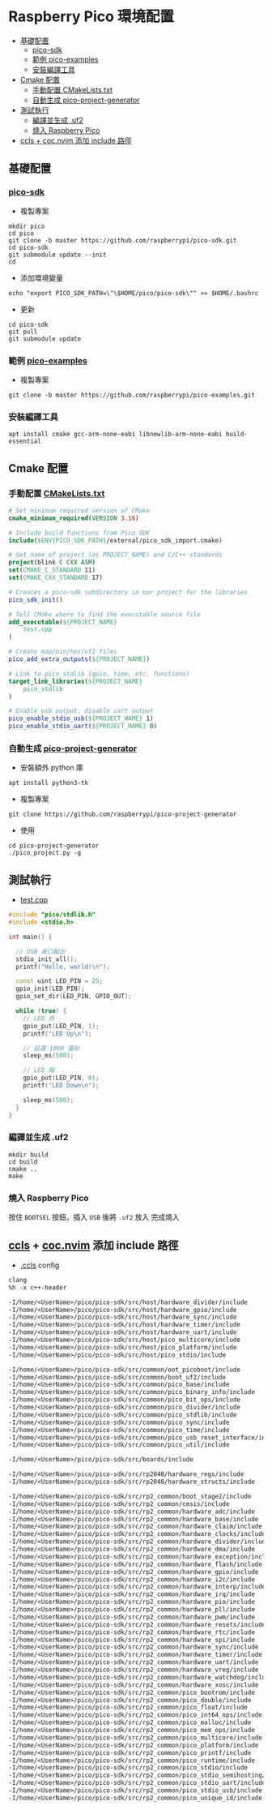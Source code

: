 # Raspberry Pico 環境配置

<!-- vim-markdown-toc GFM -->

* [基礎配置](#基礎配置)
  - [pico-sdk](#pico-sdk)
  - [範例 pico-examples](#範例-pico-examples)
  - [安裝編譯工具](#安裝編譯工具)
* [Cmake 配置](#cmake-配置)
  - [手動配置 CMakeLists.txt](#手動配置-cmakeliststxt)
  - [自動生成 pico-project-generator](#自動生成-pico-project-generator)
* [測試執行](#測試執行)
  - [編譯並生成 .uf2](#編譯並生成-uf2)
  - [燒入 Raspberry Pico](#燒入-raspberry-pico)
* [ccls + coc.nvim 添加 include 路徑](#ccls--cocnvim-添加-include-路徑)

<!-- vim-markdown-toc -->

## 基礎配置

### [pico-sdk](https://github.com/raspberrypi/pico-sdk) 

- 複製專案

```shell
mkdir pico
cd pico
git clone -b master https://github.com/raspberrypi/pico-sdk.git
cd pico-sdk
git submodule update --init
cd
```

- 添加環境變量

```shell
echo "export PICO_SDK_PATH=\"\$HOME/pico/pico-sdk\"" >> $HOME/.bashrc
```

- 更新

```shell
cd pico-sdk
git pull
git submodule update
```

### 範例 [pico-examples](https://github.com/raspberrypi/pico-examples) 

- 複製專案

```shell
git clone -b master https://github.com/raspberrypi/pico-examples.git
```

### 安裝編譯工具

```shell
apt install cmake gcc-arm-none-eabi libnewlib-arm-none-eabi build-essential
```

## Cmake 配置

### 手動配置 [CMakeLists.txt](Test/CMakeLists.txt)

```cmake
# Set minimum required version of CMake
cmake_minimum_required(VERSION 3.16)

# Include build functions from Pico SDK
include($ENV{PICO_SDK_PATH}/external/pico_sdk_import.cmake)

# Set name of project (as PROJECT_NAME) and C/C++ standards
project(blink C CXX ASM)
set(CMAKE_C_STANDARD 11)
set(CMAKE_CXX_STANDARD 17)

# Creates a pico-sdk subdirectory in our project for the libraries
pico_sdk_init()

# Tell CMake where to find the executable source file
add_executable(${PROJECT_NAME} 
    test.cpp
)

# Create map/bin/hex/uf2 files
pico_add_extra_outputs(${PROJECT_NAME})

# Link to pico_stdlib (gpio, time, etc. functions)
target_link_libraries(${PROJECT_NAME}
    pico_stdlib
)

# Enable usb output, disable uart output
pico_enable_stdio_usb(${PROJECT_NAME} 1)
pico_enable_stdio_uart(${PROJECT_NAME} 0)
```

### 自動生成 [pico-project-generator](https://github.com/raspberrypi/pico-project-generator)

- 安裝額外 python 庫

```shell
apt install python3-tk
```

- 複製專案

```shell
git clone https://github.com/raspberrypi/pico-project-generator
```

- 使用

```shell
cd pico-project-generator
./pico_project.py -g
```

## 測試執行

- [test.cpp](Test/test.cpp)

```cpp
#include "pico/stdlib.h"
#include <stdio.h>

int main() {

  // USB 串口輸出
  stdio_init_all();
  printf("Hello, world!\n");

  const uint LED_PIN = 25;
  gpio_init(LED_PIN);
  gpio_set_dir(LED_PIN, GPIO_OUT);

  while (true) {
    // LED 亮
    gpio_put(LED_PIN, 1);
    printf("LED Up\n");

    // 延遲 1000 毫秒
    sleep_ms(500);

    // LED 暗
    gpio_put(LED_PIN, 0);
    printf("LED Down\n");

    sleep_ms(500);
  }
}
```

### 編譯並生成 .uf2 

```shell
mkdir build
cd build
cmake ..
make
```

### 燒入 Raspberry Pico

按住 `BOOTSEL` 按鈕，插入 `USB` 後將 `.uf2` 放入 完成燒入

## [ccls](https://github.com/MaskRay/ccls) + [coc.nvim](https://github.com/neoclide/coc.nvim) 添加 include 路徑

- [.ccls](Test/.ccls) config

```txt
clang
%h -x c++-header

-I/home/<UserName>/pico/pico-sdk/src/host/hardware_divider/include
-I/home/<UserName>/pico/pico-sdk/src/host/hardware_gpio/include
-I/home/<UserName>/pico/pico-sdk/src/host/hardware_sync/include
-I/home/<UserName>/pico/pico-sdk/src/host/hardware_timer/include
-I/home/<UserName>/pico/pico-sdk/src/host/hardware_uart/include
-I/home/<UserName>/pico/pico-sdk/src/host/pico_multicore/include
-I/home/<UserName>/pico/pico-sdk/src/host/pico_platform/include
-I/home/<UserName>/pico/pico-sdk/src/host/pico_stdio/include

-I/home/<UserName>/pico/pico-sdk/src/common/oot_picoboot/include
-I/home/<UserName>/pico/pico-sdk/src/common/boot_uf2/include
-I/home/<UserName>/pico/pico-sdk/src/common/pico_base/include
-I/home/<UserName>/pico/pico-sdk/src/common/pico_binary_info/include
-I/home/<UserName>/pico/pico-sdk/src/common/pico_bit_ops/include
-I/home/<UserName>/pico/pico-sdk/src/common/pico_divider/include
-I/home/<UserName>/pico/pico-sdk/src/common/pico_stdlib/include
-I/home/<UserName>/pico/pico-sdk/src/common/pico_sync/include
-I/home/<UserName>/pico/pico-sdk/src/common/pico_time/include
-I/home/<UserName>/pico/pico-sdk/src/common/pico_usb_reset_interface/include
-I/home/<UserName>/pico/pico-sdk/src/common/pico_util/include

-I/home/<UserName>/pico/pico-sdk/src/boards/include

-I/home/<UserName>/pico/pico-sdk/src/rp2040/hardware_regs/include
-I/home/<UserName>/pico/pico-sdk/src/rp2040/hardware_structs/include

-I/home/<UserName>/pico/pico-sdk/src/rp2_common/boot_stage2/include
-I/home/<UserName>/pico/pico-sdk/src/rp2_common/cmsis/include
-I/home/<UserName>/pico/pico-sdk/src/rp2_common/hardware_adc/include
-I/home/<UserName>/pico/pico-sdk/src/rp2_common/hardware_base/include
-I/home/<UserName>/pico/pico-sdk/src/rp2_common/hardware_claim/include
-I/home/<UserName>/pico/pico-sdk/src/rp2_common/hardware_clocks/include
-I/home/<UserName>/pico/pico-sdk/src/rp2_common/hardware_divider/include
-I/home/<UserName>/pico/pico-sdk/src/rp2_common/hardware_dma/include
-I/home/<UserName>/pico/pico-sdk/src/rp2_common/hardware_exception/include
-I/home/<UserName>/pico/pico-sdk/src/rp2_common/hardware_flash/include
-I/home/<UserName>/pico/pico-sdk/src/rp2_common/hardware_gpio/include
-I/home/<UserName>/pico/pico-sdk/src/rp2_common/hardware_i2c/include
-I/home/<UserName>/pico/pico-sdk/src/rp2_common/hardware_interp/include
-I/home/<UserName>/pico/pico-sdk/src/rp2_common/hardware_irq/include
-I/home/<UserName>/pico/pico-sdk/src/rp2_common/hardware_pio/include
-I/home/<UserName>/pico/pico-sdk/src/rp2_common/hardware_pll/include
-I/home/<UserName>/pico/pico-sdk/src/rp2_common/hardware_pwm/include
-I/home/<UserName>/pico/pico-sdk/src/rp2_common/hardware_resets/include
-I/home/<UserName>/pico/pico-sdk/src/rp2_common/hardware_rtc/include
-I/home/<UserName>/pico/pico-sdk/src/rp2_common/hardware_spi/include
-I/home/<UserName>/pico/pico-sdk/src/rp2_common/hardware_sync/include
-I/home/<UserName>/pico/pico-sdk/src/rp2_common/hardware_timer/include
-I/home/<UserName>/pico/pico-sdk/src/rp2_common/hardware_uart/include
-I/home/<UserName>/pico/pico-sdk/src/rp2_common/hardware_vreg/include
-I/home/<UserName>/pico/pico-sdk/src/rp2_common/hardware_watchdog/include
-I/home/<UserName>/pico/pico-sdk/src/rp2_common/hardware_xosc/include
-I/home/<UserName>/pico/pico-sdk/src/rp2_common/pico_bootrom/include
-I/home/<UserName>/pico/pico-sdk/src/rp2_common/pico_double/include
-I/home/<UserName>/pico/pico-sdk/src/rp2_common/pico_float/include
-I/home/<UserName>/pico/pico-sdk/src/rp2_common/pico_int64_ops/include
-I/home/<UserName>/pico/pico-sdk/src/rp2_common/pico_malloc/include
-I/home/<UserName>/pico/pico-sdk/src/rp2_common/pico_mem_ops/include
-I/home/<UserName>/pico/pico-sdk/src/rp2_common/pico_multicore/include
-I/home/<UserName>/pico/pico-sdk/src/rp2_common/pico_platform/include
-I/home/<UserName>/pico/pico-sdk/src/rp2_common/pico_printf/include
-I/home/<UserName>/pico/pico-sdk/src/rp2_common/pico_runtime/include
-I/home/<UserName>/pico/pico-sdk/src/rp2_common/pico_stdio/include
-I/home/<UserName>/pico/pico-sdk/src/rp2_common/pico_stdio_semihosting/include
-I/home/<UserName>/pico/pico-sdk/src/rp2_common/pico_stdio_uart/include
-I/home/<UserName>/pico/pico-sdk/src/rp2_common/pico_stdio_usb/include
-I/home/<UserName>/pico/pico-sdk/src/rp2_common/pico_unique_id/include
```

